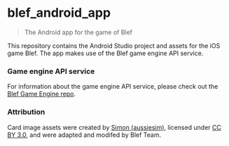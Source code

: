 # blef_android_app
> The Android app for the game of Blef

This repository contains the Android Studio project and assets for the iOS game Blef. The app makes use of the Blef game engine API service.

### Game engine API service

For information about the game engine API service, please check out the [Blef Game Engine repo](https://github.com/Blef-team/blef_game_engine).

### Attribution
Card image assets were created by [Simon (aussiesim)](https://game-icons.net), licensed under [CC BY 3.0](https://creativecommons.org/licenses/by/3.0/), and were adapted and modifed by Blef Team.